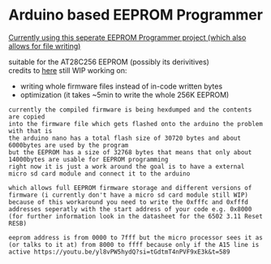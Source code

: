# Arduino based EEPROM Programmer


[Currently using this seperate EEPROM Programmer project (which also allows for file writing)](https://github.com/erikvanzijst/eeprom)



suitable for the AT28C256 EEPROM (possibly its derivitives)  
credits to [here](https://github.com/beneater/eeprom-programmer)
still WIP working on:  
- writing whole firmware files instead of in-code written bytes
- optimization (it takes ~5min to write the whole 256K EEPROM)  

  
```
currently the compiled firmware is being hexdumped and the contents are copied 
into the firmware file which gets flashed onto the arduino the problem with that is 
the arduino nano has a total flash size of 30720 bytes and about 6000bytes are used by the program
but the EEPROM has a size of 32768 bytes that means that only about 14000bytes are usable for EEPROM programming
right now it is just a work around the goal is to have a external micro sd card module and connect it to the arduino

which allows full EEPROM firmware storage and different versions of firmware (i currently don't have a micro sd card module still WIP)  
because of this workaround you need to write the 0xfffc and 0xfffd addresses seperatly with the start address of your code e.g. 0x8000
(for further information look in the datasheet for the 6502 3.11 Reset RESB)  

eeprom address is from 0000 to 7fff but the micro processor sees it as (or talks to it at) from 8000 to ffff because only if the A15 line is
active https://youtu.be/yl8vPW5hydQ?si=tGdtmT4nPVF9xE3k&t=589 

```
  
 
